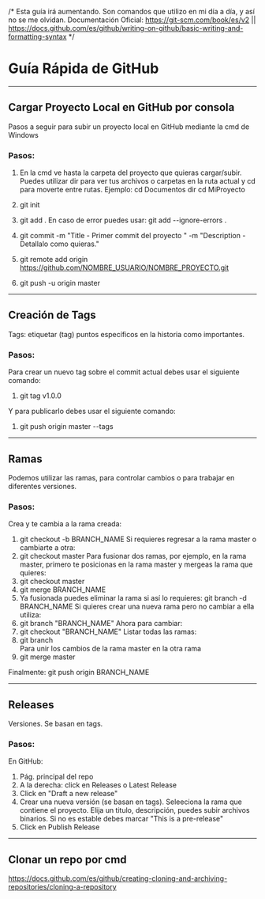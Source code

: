 /* Esta guía irá aumentando. 
   Son comandos que utilizo en mi día a día, y así no se me olvidan. 
   Documentación Oficial: https://git-scm.com/book/es/v2 || https://docs.github.com/es/github/writing-on-github/basic-writing-and-formatting-syntax */

# Guía Rápida de GitHub 
---------------------------------
## Cargar Proyecto Local en GitHub por consola
Pasos a seguir para subir un proyecto local en GitHub mediante la cmd de Windows

### Pasos: 
  1) En la cmd ve hasta la carpeta del proyecto que quieras cargar/subir. Puedes utilizar dir para ver tus archivos o carpetas en la ruta actual y cd para moverte entre rutas. Ejemplo: 
    cd Documentos 
    dir 
    cd MiProyecto
    
  2) git init
  
  3) git add .
     En caso de error puedes usar: 
     git add --ignore-errors .
     
  4) git commit -m "Title - Primer commit del proyecto " -m "Description - Detallalo como quieras."

  5) git remote add origin https://github.com/NOMBRE_USUARIO/NOMBRE_PROYECTO.git

  6) git push -u origin master
  
---------------------------------
## Creación de Tags
Tags: etiquetar (tag) puntos específicos en la historia como importantes.

### Pasos: 
Para crear un nuevo tag sobre el commit actual debes usar el siguiente comando:
  1) git tag v1.0.0
  
Y para publicarlo debes usar el siguiente comando:
  1) git push origin master --tags
  
---------------------------------
## Ramas
Podemos utilizar las ramas, para controlar cambios o para trabajar en diferentes versiones.

### Pasos: 
Crea y te cambia a la rama creada:
  1) git checkout -b BRANCH_NAME
Si requieres regresar a la rama master o cambiarte a otra:
  1) git checkout master
Para fusionar dos ramas, por ejemplo, en la rama master, primero te posicionas en la rama master y mergeas la rama que quieres: 
  1) git checkout master
  2) git merge BRANCH_NAME
  3) Ya fusionada puedes eliminar la rama si así lo requieres:
      git branch -d BRANCH_NAME
Si quieres crear una nueva rama pero no cambiar a ella utiliza: 
  1) git branch "BRANCH_NAME"
Ahora para cambiar: 
  1) git checkout "BRANCH_NAME"
Listar todas las ramas: 
  1) git branch          
Para unir los cambios de la rama master en la otra rama 
  1) git merge master       

Finalmente: 
  git push origin BRANCH_NAME

---------------------------------
## Releases
Versiones. Se basan en tags. 

### Pasos: 
En GitHub: 
 1) Pág. principal del repo
 2) A la derecha: click en Releases o Latest Release
 3) Click en "Draft a new release"
 4) Crear una nueva versión (se basan en tags). Seleeciona la rama que contiene el proyecto. Elija un titulo, descripción, puedes subir archivos binarios. Si no es estable debes marcar "This is a pre-release"
 5) Click en Publish Release
 
---------------------------------
## Clonar un repo por cmd
https://docs.github.com/es/github/creating-cloning-and-archiving-repositories/cloning-a-repository
